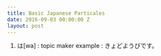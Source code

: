 ```yaml
---
title: Basic Japanese Particales
date: 2016-09-03 00:00:00 Z
layout: post
---
```


1. は[wa]
 : topic maker
 example 
 : きょどようびです。